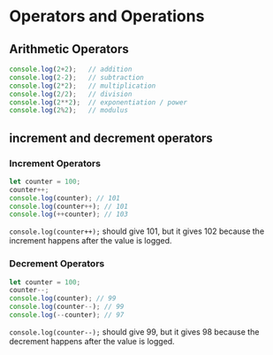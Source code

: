 # Operators and Operations

## Arithmetic Operators
```javascript
console.log(2+2);   // addition
console.log(2-2);   // subtraction
console.log(2*2);   // multiplication
console.log(2/2);   // division
console.log(2**2);  // exponentiation / power
console.log(2%2);   // modulus
```
## increment and decrement operators

### Increment Operators
```javascript
let counter = 100;
counter++;
console.log(counter); // 101
console.log(counter++); // 101
console.log(++counter); // 103
```
`console.log(counter++);` should give 101, but it gives 102 because the increment happens after the value is logged.

### Decrement Operators
```javascript
let counter = 100;
counter--;
console.log(counter); // 99
console.log(counter--); // 99
console.log(--counter); // 97
```
`console.log(counter--);` should give 99, but it gives 98 because the decrement happens after the value is logged.
